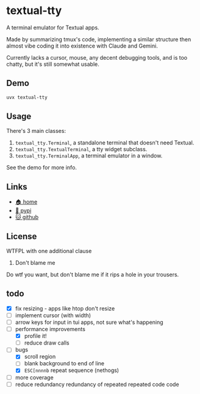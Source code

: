 # textual-tty

A terminal emulator for Textual apps.

Made by summarizing tmux's code, implementing a similar structure then almost
vibe coding it into existence with Claude and Gemini.

Currently lacks a cursor, mouse, any decent debugging tools, and is too chatty,
but it's still somewhat usable.

## Demo

```bash
uvx textual-tty
```

## Usage

There's 3 main classes:

1. `textual_tty.Terminal`, a standalone terminal that doesn't need Textual.
2. `textual_tty.TextualTerminal`, a tty widget subclass.
3. `textual_tty.TerminalApp`, a terminal emulator in a window.

See the demo for more info.

## Links

* [🏠 home](https://bitplane.net/dev/python/textual-tty)
* [🐍 pypi](https://pypi.org/project/textual-tty)
* [🐱 github](https://github.com/bitplane/textual-tty)

## License

WTFPL with one additional clause

1. Don't blame me

Do wtf you want, but don't blame me if it rips a hole in your trousers.

## todo

- [x] fix resizing - apps like htop don't resize
- [ ] implement cursor (with width)
- [ ] arrow keys for input in tui apps, not sure what's happening
- [ ] performance improvements
  - [x] profile it!
  - [ ] reduce draw calls
- [ ] bugs
  - [x] scroll region
  - [ ] blank background to end of line
  - [x] `ESC[nnnnb` repeat sequence (nethogs)
- [ ] more coverage
- [ ] reduce redundancy redundancy of repeated repeated code code
